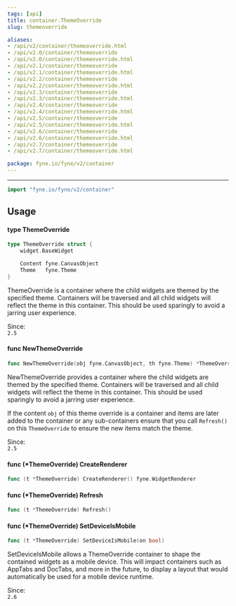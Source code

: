 ```yaml
---
tags: [api]
title: container.ThemeOverride
slug: themeoverride

aliases:
- /api/v2/container/themeoverride.html
- /api/v2.0/container/themeoverride
- /api/v2.0/container/themeoverride.html
- /api/v2.1/container/themeoverride
- /api/v2.1/container/themeoverride.html
- /api/v2.2/container/themeoverride
- /api/v2.2/container/themeoverride.html
- /api/v2.3/container/themeoverride
- /api/v2.3/container/themeoverride.html
- /api/v2.4/container/themeoverride
- /api/v2.4/container/themeoverride.html
- /api/v2.5/container/themeoverride
- /api/v2.5/container/themeoverride.html
- /api/v2.6/container/themeoverride
- /api/v2.6/container/themeoverride.html
- /api/v2.7/container/themeoverride
- /api/v2.7/container/themeoverride.html

package: fyne.io/fyne/v2/container
---
```



---
```go
import "fyne.io/fyne/v2/container"
```

## Usage

#### type ThemeOverride

```go
type ThemeOverride struct {
	widget.BaseWidget

	Content fyne.CanvasObject
	Theme   fyne.Theme
}
```

ThemeOverride is a container where the child widgets are themed by the specified theme. Containers will be traversed and all child widgets will reflect the theme in this container. This should be used sparingly to avoid a jarring user experience.


<div class="since">Since: <code>
2.5</code></div>

#### func  NewThemeOverride

```go
func NewThemeOverride(obj fyne.CanvasObject, th fyne.Theme) *ThemeOverride
```
NewThemeOverride provides a container where the child widgets are themed by the specified theme. Containers will be traversed and all child widgets will reflect the theme in this container. This should be used sparingly to avoid a jarring user experience.

If the content `obj` of this theme override is a container and items are later added to the container or any sub-containers ensure that you call `Refresh()` on this `ThemeOverride` to ensure the new items match the theme.


<div class="since">Since: <code>
2.5</code></div>

#### func (*ThemeOverride) CreateRenderer

```go
func (t *ThemeOverride) CreateRenderer() fyne.WidgetRenderer
```

#### func (*ThemeOverride) Refresh

```go
func (t *ThemeOverride) Refresh()
```

#### func (*ThemeOverride) SetDeviceIsMobile

```go
func (t *ThemeOverride) SetDeviceIsMobile(on bool)
```
SetDeviceIsMobile allows a ThemeOverride container to shape the contained widgets as a mobile device. This will impact containers such as AppTabs and DocTabs, and more in the future, to display a layout that would automatically be used for a mobile device runtime.


<div class="since">Since: <code>
2.6</code></div>
